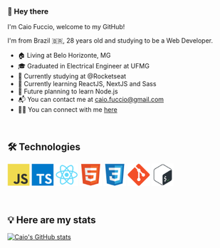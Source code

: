 ### 👋 Hey there


I'm Caio Fuccio, welcome to my GitHub!

I'm from Brazil 🇧🇷, 28 years old and studying to be a Web Developer.

* 🏠 Living at Belo Horizonte, MG
* 🎓 Graduated in Electrical Engineer at UFMG
* 📖 Currently studying at @Rocketseat
* 🌱 Currently learning ReactJS, NextJS and Sass
* 🍃 Future planning to learn Node.js
* 📬 You can contact me at [caio.fuccio@gmail.com](mailto:caio@gmail.com)
* 👨‍💻 You can connect with me [here](https://linkedin.com/in/caiofuccio)

<br/>

## 🛠️ Technologies
<img src="https://raw.githubusercontent.com/devicons/devicon/2809b567852a4648062a2d3e7c1c531367458c0b/icons/javascript/javascript-original.svg" height="50"> <img src="https://raw.githubusercontent.com/devicons/devicon/2809b567852a4648062a2d3e7c1c531367458c0b/icons/typescript/typescript-original.svg" height="50"> <img src="https://raw.githubusercontent.com/devicons/devicon/2809b567852a4648062a2d3e7c1c531367458c0b/icons/react/react-original.svg" height="50"> <img src="https://raw.githubusercontent.com/devicons/devicon/2809b567852a4648062a2d3e7c1c531367458c0b/icons/html5/html5-original.svg" height="50"> <img src="https://raw.githubusercontent.com/devicons/devicon/2809b567852a4648062a2d3e7c1c531367458c0b/icons/css3/css3-original.svg" height="50"> <img src="https://raw.githubusercontent.com/devicons/devicon/2809b567852a4648062a2d3e7c1c531367458c0b/icons/git/git-original.svg" height="50"> <img src="https://raw.githubusercontent.com/devicons/devicon/2809b567852a4648062a2d3e7c1c531367458c0b/icons/bash/bash-original.svg" height="50">

<br/>

## 💡 Here are my stats
[![Caio's GitHub stats](https://github-readme-stats.vercel.app/api?username=caiofuccio)](https://github.com/anuraghazra/github-readme-stats)
